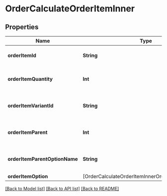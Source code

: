 # OrderCalculateOrderItemInner

## Properties
Name | Type | Description | Notes
------------ | ------------- | ------------- | -------------
**orderItemId** | **String** | Defines orders specified by order item id | 
**orderItemQuantity** | **Int** | Defines orders specified by order item quantity | 
**orderItemVariantId** | **String** | Ordered product variant. Where x is order item ID | [optional] 
**orderItemParent** | **Int** | Index of the parent grouped/bundle product | [optional] 
**orderItemParentOptionName** | **String** | Option name of the parent grouped/bundle product | [optional] 
**orderItemOption** | [OrderCalculateOrderItemInnerOrderItemOptionInner] |  | [optional] 

[[Back to Model list]](../README.md#documentation-for-models) [[Back to API list]](../README.md#documentation-for-api-endpoints) [[Back to README]](../README.md)


